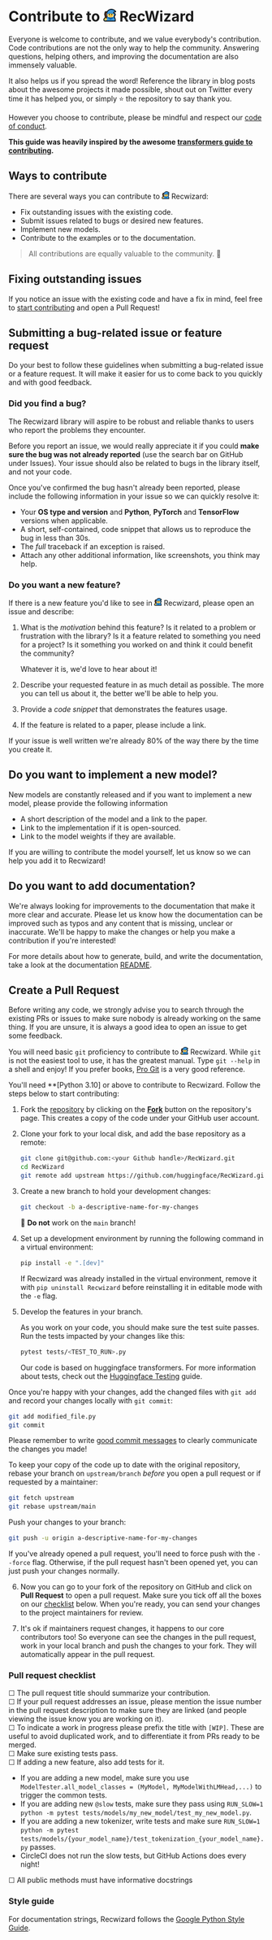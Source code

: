 <!---
Copyright 2023 Julian McAuley Lab UCSD. All rights reserved.

Licensed under the Apache License, Version 2.0 (the "License");
you may not use this file except in compliance with the License.
You may obtain a copy of the License at

    http://www.apache.org/licenses/LICENSE-2.0

Unless required by applicable law or agreed to in writing, software
distributed under the License is distributed on an "AS IS" BASIS,
WITHOUT WARRANTIES OR CONDITIONS OF ANY KIND, either express or implied.
See the License for the specific language governing permissions and
limitations under the License.
-->
# Contribute to <img src="server/recwizard.png" alt="recwizard logo" width="25"/> RecWizard

Everyone is welcome to contribute, and we value everybody's contribution. Code contributions are not the only way to help the community. Answering questions, helping others, and improving the documentation are also immensely valuable.

It also helps us if you spread the word! Reference the library in blog posts
about the awesome projects it made possible, shout out on Twitter every time it has helped you, or simply ⭐️ the repository to say thank you.

However you choose to contribute, please be mindful and respect our
[code of conduct](https://github.com/huggingface/transformers/blob/main/CODE_OF_CONDUCT.md).

**This guide was heavily inspired by the awesome [transformers guide to contributing](https://github.com/huggingface/transformers/blob/main/CONTRIBUTING.md).**

## Ways to contribute

There are several ways you can contribute to <img src="server/recwizard.png" alt="recwizard logo" width="15"/> Recwizard:

* Fix outstanding issues with the existing code.
* Submit issues related to bugs or desired new features.
* Implement new models.
* Contribute to the examples or to the documentation.

> All contributions are equally valuable to the community. 🥰

## Fixing outstanding issues

If you notice an issue with the existing code and have a fix in mind, feel free to [start contributing](https://github.com/McAuley-Lab/RecWizard/blob/main/CONTRIBUTING.md/#create-a-pull-request) and open a Pull Request!

## Submitting a bug-related issue or feature request

Do your best to follow these guidelines when submitting a bug-related issue or a feature request. It will make it easier for us to come back to you quickly and with good feedback.

### Did you find a bug?

The Recwizard library will aspire to be robust and reliable thanks to users who report the problems they encounter.

Before you report an issue, we would really appreciate it if you could **make sure the bug was not
already reported** (use the search bar on GitHub under Issues). Your issue should also be related to bugs in the library itself, and not your code. 

Once you've confirmed the bug hasn't already been reported, please include the following information in your issue so we can quickly resolve it:

* Your **OS type and version** and **Python**, **PyTorch** and
  **TensorFlow** versions when applicable.
* A short, self-contained, code snippet that allows us to reproduce the bug in
  less than 30s.
* The *full* traceback if an exception is raised.
* Attach any other additional information, like screenshots, you think may help.


### Do you want a new feature?

If there is a new feature you'd like to see in <img src="server/recwizard.png" alt="recwizard logo" width="15"/> Recwizard, please open an issue and describe:

1. What is the *motivation* behind this feature? Is it related to a problem or frustration with the library? Is it a feature related to something you need for a project? Is it something you worked on and think it could benefit the community?

   Whatever it is, we'd love to hear about it!

2. Describe your requested feature in as much detail as possible. The more you can tell us about it, the better we'll be able to help you.
3. Provide a *code snippet* that demonstrates the features usage.
4. If the feature is related to a paper, please include a link.

If your issue is well written we're already 80% of the way there by the time you create it.

## Do you want to implement a new model?

New models are constantly released and if you want to implement a new model, please provide the following information

* A short description of the model and a link to the paper.
* Link to the implementation if it is open-sourced.
* Link to the model weights if they are available.

If you are willing to contribute the model yourself, let us know so we can help you add it to Recwizard!

## Do you want to add documentation?

We're always looking for improvements to the documentation that make it more clear and accurate. Please let us know how the documentation can be improved such as typos and any content that is missing, unclear or inaccurate. We'll be happy to make the changes or help you make a contribution if you're interested!

For more details about how to generate, build, and write the documentation, take a look at the documentation [README](doc_link).

## Create a Pull Request

Before writing any code, we strongly advise you to search through the existing PRs or issues to make sure nobody is already working on the same thing. If you are unsure, it is always a good idea to open an issue to get some feedback.

You will need basic `git` proficiency to contribute to <img src="server/recwizard.png" alt="recwizard logo" width="15"/> Recwizard. While `git` is not the easiest tool to use, it has the greatest manual. Type `git --help` in a shell and enjoy! If you prefer books, [Pro Git](https://git-scm.com/book/en/v2) is a very good reference.

You'll need **[Python 3.10] or above to contribute to Recwizard. Follow the steps below to start contributing:

1. Fork the [repository](https://github.com/McAuley-Lab/RecWizard) by clicking on the **[Fork](https://github.com/McAuley-Lab/RecWizard/fork)** button on the repository's page. This creates a copy of the code under your GitHub user account.

2. Clone your fork to your local disk, and add the base repository as a remote:

   ```bash
   git clone git@github.com:<your Github handle>/RecWizard.git
   cd RecWizard
   git remote add upstream https://github.com/huggingface/RecWizard.git
   ```

3. Create a new branch to hold your development changes:

   ```bash
   git checkout -b a-descriptive-name-for-my-changes
   ```

   🚨 **Do not** work on the `main` branch!

4. Set up a development environment by running the following command in a virtual environment:

   ```bash
   pip install -e ".[dev]"
   ```

   If Recwizard was already installed in the virtual environment, remove
   it with `pip uninstall Recwizard` before reinstalling it in editable
   mode with the `-e` flag.

5. Develop the features in your branch.

   As you work on your code, you should make sure the test suite
   passes. Run the tests impacted by your changes like this:

   ```bash
   pytest tests/<TEST_TO_RUN>.py
   ```

   Our code is based on huggingface transformers. For more information about tests, check out the  [Huggingface Testing](https://huggingface.co/docs/transformers/testing) guide.


Once you're happy with your changes, add the changed files with `git add` and record your changes locally with `git commit`:

   ```bash
   git add modified_file.py
   git commit
   ```

   Please remember to write [good commit
   messages](https://chris.beams.io/posts/git-commit/) to clearly communicate the changes you made!

   To keep your copy of the code up to date with the original
   repository, rebase your branch on `upstream/branch` *before* you open a pull request or if requested by a maintainer:

   ```bash
   git fetch upstream
   git rebase upstream/main
   ```

   Push your changes to your branch:

   ```bash
   git push -u origin a-descriptive-name-for-my-changes
   ```

   If you've already opened a pull request, you'll need to force push with the `--force` flag. Otherwise, if the pull request hasn't been opened yet, you can just push your changes normally.

6. Now you can go to your fork of the repository on GitHub and click on **Pull Request** to open a pull request. Make sure you tick off all the boxes on our [checklist](https://github.com/McAuley-Lab/RecWizard/blob/main/CONTRIBUTING.md/#pull-request-checklist) below. When you're ready, you can send your changes to the project maintainers for review.

7. It's ok if maintainers request changes, it happens to our core contributors
   too! So everyone can see the changes in the pull request, work in your local
   branch and push the changes to your fork. They will automatically appear in
   the pull request.

### Pull request checklist

☐ The pull request title should summarize your contribution.<br>
☐ If your pull request addresses an issue, please mention the issue number in the pull request description to make sure they are linked (and people viewing the issue know you are working on it).<br>
☐ To indicate a work in progress please prefix the title with `[WIP]`. These are
useful to avoid duplicated work, and to differentiate it from PRs ready to be merged.<br>
☐ Make sure existing tests pass.<br>
☐ If adding a new feature, also add tests for it.<br>
   - If you are adding a new model, make sure you use `ModelTester.all_model_classes = (MyModel, MyModelWithLMHead,...)` to trigger the common tests.
   - If you are adding new `@slow` tests, make sure they pass using
     `RUN_SLOW=1 python -m pytest tests/models/my_new_model/test_my_new_model.py`.
   - If you are adding a new tokenizer, write tests and make sure
     `RUN_SLOW=1 python -m pytest tests/models/{your_model_name}/test_tokenization_{your_model_name}.py` passes.
   - CircleCI does not run the slow tests, but GitHub Actions does every night!<br>

☐ All public methods must have informative docstrings


### Style guide

For documentation strings, Recwizard follows the [Google Python Style Guide](https://google.github.io/styleguide/pyguide.html).
